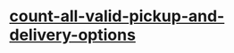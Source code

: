 # [count-all-valid-pickup-and-delivery-options](https://leetcode-cn.com/problems/count-all-valid-pickup-and-delivery-options)
